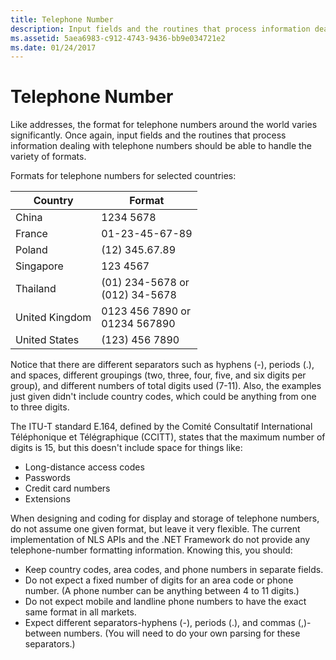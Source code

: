 ```yaml
---
title: Telephone Number
description: Input fields and the routines that process information dealing with telephone numbers should be able to handle the variety of formats.
ms.assetid: 5aea6983-c912-4743-9436-bb9e034721e2
ms.date: 01/24/2017
---
```

# Telephone Number

Like addresses, the format for telephone numbers around the world varies significantly. Once again, input fields and the routines that process information dealing with telephone numbers should be able to handle the variety of formats.

Formats for telephone numbers for selected countries:

| **Country** | **Format** |
|-------------|------------|
| China       | 1234 5678  |
| France      | 01-23-45-67-89 |
| Poland      | \(12) 345.67.89 |
| Singapore   | 123 4567   |
| Thailand    | \(01) 234-5678 or<br />(012) 34-5678 |
| United Kingdom | 0123 456 7890 or<br />01234 567890 |
| United States | (123) 456 7890 |

Notice that there are different separators such as hyphens (-), periods (.), and spaces, different groupings (two, three, four, five, and six digits per group), and different numbers of total digits used (7-11). Also, the examples just given didn't include country codes, which could be anything from one to three digits.

The ITU-T standard E.164, defined by the Comité Consultatif International Téléphonique et Télégraphique (CCITT), states that the maximum number of digits is 15, but this doesn't include space for things like:

-   Long-distance access codes
-   Passwords
-   Credit card numbers
-   Extensions

When designing and coding for display and storage of telephone numbers, do not assume one given format, but leave it very flexible. The current implementation of NLS APIs and the .NET Framework do not provide any telephone-number formatting information. Knowing this, you should:

-   Keep country codes, area codes, and phone numbers in separate fields.
-   Do not expect a fixed number of digits for an area code or phone number. (A phone number can be anything between 4 to 11 digits.)
-   Do not expect mobile and landline phone numbers to have the exact same format in all markets.
-   Expect different separators-hyphens (-), periods (.), and commas (,)-between numbers. (You will need to do your own parsing for these separators.)


